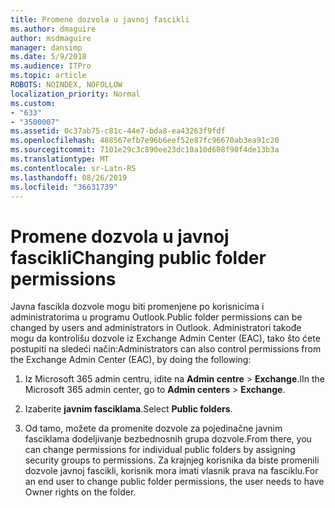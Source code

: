```yaml
---
title: Promene dozvola u javnoj fascikli
ms.author: dmaguire
author: msdmaguire
manager: dansimp
ms.date: 5/9/2018
ms.audience: ITPro
ms.topic: article
ROBOTS: NOINDEX, NOFOLLOW
localization_priority: Normal
ms.custom:
- "633"
- "3500007"
ms.assetid: 0c37ab75-c81c-44e7-bda8-ea43263f9fdf
ms.openlocfilehash: 488567efb7e96b6eef52e87fc96670ab3ea91c20
ms.sourcegitcommit: 7101e29c3c890ee23dc10a10d608f90f4de13b3a
ms.translationtype: MT
ms.contentlocale: sr-Latn-RS
ms.lasthandoff: 08/26/2019
ms.locfileid: "36631739"
---
```

# <a name="changing-public-folder-permissions"></a><span data-ttu-id="397ec-102">Promene dozvola u javnoj fascikli</span><span class="sxs-lookup"><span data-stu-id="397ec-102">Changing public folder permissions</span></span>

<span data-ttu-id="397ec-103">Javna fascikla dozvole mogu biti promenjene po korisnicima i administratorima u programu Outlook.</span><span class="sxs-lookup"><span data-stu-id="397ec-103">Public folder permissions can be changed by users and administrators in Outlook.</span></span> <span data-ttu-id="397ec-104">Administratori takođe mogu da kontrolišu dozvole iz Exchange Admin Center (EAC), tako što ćete postupiti na sledeći način:</span><span class="sxs-lookup"><span data-stu-id="397ec-104">Administrators can also control permissions from the Exchange Admin Center (EAC), by doing the following:</span></span>
  
1. <span data-ttu-id="397ec-105">Iz Microsoft 365 admin centru, idite na **Admin centre** \> **Exchange**.</span><span class="sxs-lookup"><span data-stu-id="397ec-105">IIn the Microsoft 365 admin center, go to **Admin centers** \> **Exchange**.</span></span>

2. <span data-ttu-id="397ec-106">Izaberite **javnim fasciklama**.</span><span class="sxs-lookup"><span data-stu-id="397ec-106">Select **Public folders**.</span></span>

3. <span data-ttu-id="397ec-107">Od tamo, možete da promenite dozvole za pojedinačne javnim fasciklama dodeljivanje bezbednosnih grupa dozvole.</span><span class="sxs-lookup"><span data-stu-id="397ec-107">From there, you can change permissions for individual public folders by assigning security groups to permissions.</span></span> <span data-ttu-id="397ec-108">Za krajnjeg korisnika da biste promenili dozvole javnoj fascikli, korisnik mora imati vlasnik prava na fasciklu.</span><span class="sxs-lookup"><span data-stu-id="397ec-108">For an end user to change public folder permissions, the user needs to have Owner rights on the folder.</span></span>
